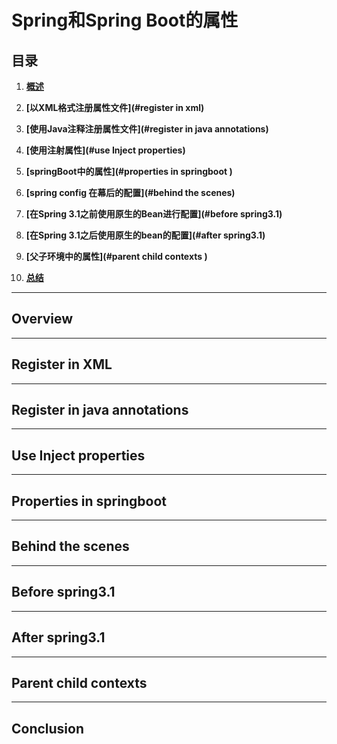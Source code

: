 # Spring和Spring Boot的属性

## 目录

1. **[概述](#overview)**

2. **[以XML格式注册属性文件](#register in xml)**

3. **[使用Java注释注册属性文件](#register in java annotations)**

4. **[使用注射属性](#use Inject properties)**

5. **[springBoot中的属性](#properties in springboot )**

6. **[spring config 在幕后的配置](#behind the scenes)**

7. **[在Spring 3.1之前使用原生的Bean进行配置](#before spring3.1)**

8. **[在Spring 3.1之后使用原生的bean的配置](#after spring3.1)**

9. **[父子环境中的属性](#parent child contexts )**

10. **[总结](#conclusion )**


---
## Overview

---
## Register in XML


---
## Register in java annotations


---
## Use Inject properties


---
## Properties in springboot


---
## Behind the scenes


---
## Before spring3.1


---
## After spring3.1


---
## Parent child contexts


---
## Conclusion 